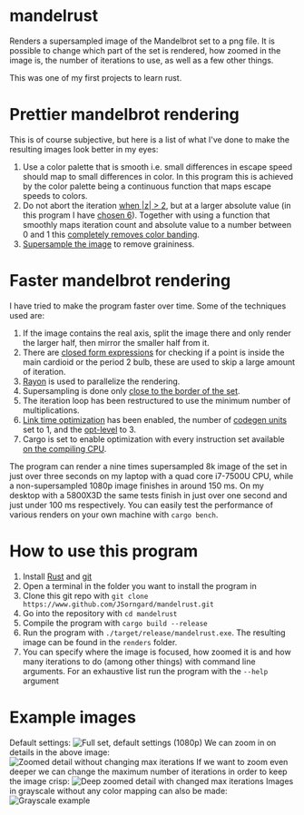# mandelrust
Renders a supersampled image of the Mandelbrot set to a png file. It is possible to change which part of the set is rendered, how zoomed in the image is, the number of iterations to use, as well as a few other things.

This was one of my first projects to learn rust.

# Prettier mandelbrot rendering
This is of course subjective, but here is a list of what I've done to make the resulting images look better in my eyes:  

 1. Use a color palette that is smooth i.e. small differences in escape speed should map to small differences in color. In this program this is achieved by the color palette being a continuous function that maps escape speeds to colors.  
 2. Do not abort the iteration [when |z| > 2](/examples/smoothing/no_smoothing_abs_geq_2.avif), but at a larger absolute value (in this program I have [chosen 6](/examples/smoothing/no_smoothing_abs_geq_6.avif)). Together with using a function that smoothly maps iteration count and absolute value to a number between 0 and 1 this [completely removes color banding](/examples/smoothing/smoothing_abs_geq_6.avif).  
 4. [Supersample the image](/examples/smoothing/smoothing_abs_geq_6_ssaa.avif) to remove graininess.

# Faster mandelbrot rendering
I have tried to make the program faster over time. Some of the techniques used are:

 1. If the image contains the real axis, split the image there and only render the larger half, then mirror the smaller half from it.
 2. There are [closed form expressions](https://en.wikipedia.org/wiki/Plotting_algorithms_for_the_Mandelbrot_set#Cardioid_/_bulb_checking) for checking if a point is inside the main cardioid or the period 2 bulb, these are used to skip a large amount of iteration.  
 3. [Rayon](https://docs.rs/rayon/latest/rayon/) is used to parallelize the rendering.  
 4. Supersampling is done only [close to the border of the set](/examples/smoothing/mandelbrot_set_ssaa_region.avif).  
 5. The iteration loop has been restructured to use the minimum number of multiplications.  
 6. [Link time optimization](https://doc.rust-lang.org/rustc/codegen-options/index.html#lto) has been enabled, the number of [codegen units](https://doc.rust-lang.org/rustc/codegen-options/index.html#codegen-units) set to 1, and the [opt-level](https://doc.rust-lang.org/rustc/codegen-options/index.html#opt-level) to 3.  
 7. Cargo is set to enable optimization with every instruction set available [on the compiling CPU](https://rust-lang.github.io/packed_simd/perf-guide/target-feature/rustflags.html#target-cpu).

The program can render a nine times supersampled 8k image of the set in just over three seconds on my laptop with a quad core i7-7500U CPU, while a non-supersampled 1080p image finishes in around 150 ms. On my desktop with a 5800X3D the same tests finish in just over one second and just under 100 ms respectively. You can easily test the performance of various renders on your own machine with `cargo bench`.

# How to use this program
 1. Install [Rust](https://www.rust-lang.org/tools/install) and [git](https://git-scm.com/book/en/v2/Getting-Started-Installing-Git)
 2. Open a terminal in the folder you want to install the program in
 3. Clone this git repo with `git clone https://www.github.com/JSorngard/mandelrust.git`
 4. Go into the repository with `cd mandelrust`
 5. Compile the program with `cargo build --release`
 6. Run the program with `./target/release/mandelrust.exe`. The resulting image can be found in the `renders` folder.
 7. You can specify where the image is focused, how zoomed it is and how many iterations to do (among other things) with command line arguments. For an exhaustive list run the program with the `--help` argument

# Example images
Default settings:
![Full set, default settings (1080p)](/examples/mandelbrot_set.avif)
We can zoom in on details in the above image:
![Zoomed detail without changing max iterations](/examples/mandelbrot_set_at_re_-0.23_im_-0.72_zoom_6.4_maxiters_255.avif)
If we want to zoom even deeper we can change the maximum number of iterations in order to keep the image crisp:
![Deep zoomed detail with changed max iterations](/examples/mandelbrot_set_at_re_-0.2345_im_-0.7178_zoom_12.5_maxiters_1000.avif)
Images in grayscale without any color mapping can also be made:
![Grayscale example](/examples/mandelbrot_set_at_re_-0.728_im_-0.212_zoom_6.4_maxiters_1000.avif)
